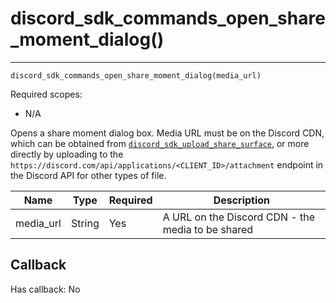 # discord_sdk_commands_open_share_moment_dialog()
---
`discord_sdk_commands_open_share_moment_dialog(media_url)`

Required scopes:
- N/A

Opens a share moment dialog box. Media URL must be on the Discord CDN, which can be obtained from [`discord_sdk_upload_share_surface`](discord_sdk_upload_share_surface.md), or more directly by uploading to the `https://discord.com/api/applications/<CLIENT_ID>/attachment` endpoint in the Discord API for other types of file. 

| Name | Type | Required | Description |
| - | - | - | - |
| media_url | String | Yes | A URL on the Discord CDN - the media to be shared |

## Callback

Has callback: No
